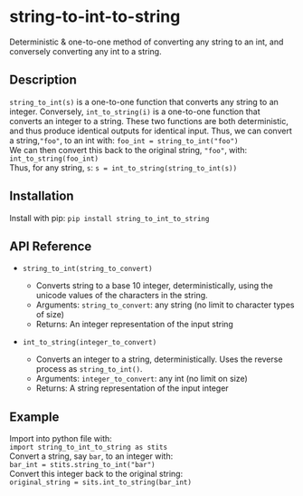 # string-to-int-to-string
Deterministic & one-to-one method of converting any string to an int, and conversely converting any int to a string. 

## Description
```string_to_int(s)``` is a one-to-one function that converts any string to an integer. Conversely, ```int_to_string(i)``` is a one-to-one function that converts an integer to a string.
These two functions are both deterministic, and thus produce identical outputs for identical input.
Thus, we can convert a string,```"foo"```, to an int with:
```foo_int = string_to_int("foo")``` <br/>
We can then convert this back to the original string, ```"foo"```, with:
```int_to_string(foo_int)```<br/>
Thus, for any string, ```s```:
```s = int_to_string(string_to_int(s))```

## Installation
Install with pip: 
```pip install string_to_int_to_string```

## API Reference
* ```string_to_int(string_to_convert)```
    * Converts string to a base 10 integer, deterministically, using the unicode values of the characters in the string.
    * Arguments: ```string_to_convert```: any string (no limit to character types of size)
    * Returns: An integer representation of the input string

* ```int_to_string(integer_to_convert)```
    * Converts an integer to a string, deterministically. Uses the reverse process as ```string_to_int()```.
    * Arguments: ```integer_to_convert```: any int (no limit on size)
    * Returns: A string representation of the input integer

## Example
Import into python file with: <br/>
 ```import string_to_int_to_string as stits``` <br/>
Convert a string, say ```bar```, to an integer with: <br/>
 ```bar_int = stits.string_to_int("bar")``` <br/>
Convert this integer back to the original string: <br/>
```original_string = sits.int_to_string(bar_int)``` <br/>
